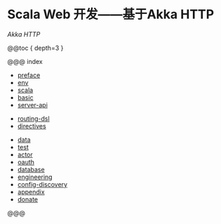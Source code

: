 # Scala Web 开发——基于Akka HTTP

*Akka HTTP*

@@toc { depth=3 }

@@@ index

* [preface](preface.md)
* [env](env/index.md)
* [scala](scala/index.md)
* [basic](basic/index.md)
* [server-api](server-api/index.md)
- [routing-dsl](routing-dsl/index.md)
- [directives](directives/index.md)
* [data](data/index.md)
* [test](test/index.md)
* [actor](actor/index.md)
* [oauth](oauth/index.md)
* [database](database/index.md)
* [engineering](engineering/index.md)
* [config-discovery](config-discovery/index.md)
* [appendix](appendix/index.md)
* [donate](donate.md)

@@@

